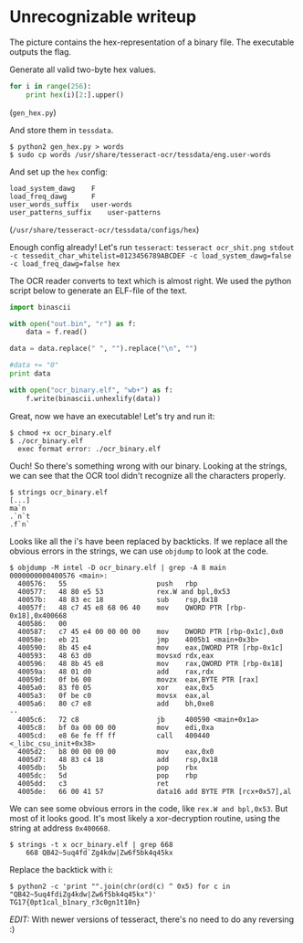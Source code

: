 # Unrecognizable writeup

The picture contains the hex-representation of a binary file. The executable outputs the flag. 

Generate all valid two-byte hex values.
```python
for i in range(256):
    print hex(i)[2:].upper()
```
(`gen_hex.py`)

And store them in `tessdata`.
```
$ python2 gen_hex.py > words
$ sudo cp words /usr/share/tesseract-ocr/tessdata/eng.user-words
```

And set up the `hex` config:
```
load_system_dawg	F
load_freq_dawg		F
user_words_suffix	user-words
user_patterns_suffix	user-patterns
```
(`/usr/share/tesseract-ocr/tessdata/configs/hex`)

Enough config already! Let's run `tesseract`:
`tesseract ocr_shit.png stdout -c tessedit_char_whitelist=0123456789ABCDEF -c load_system_dawg=false -c load_freq_dawg=false hex` 

The OCR reader converts to text which is almost right. We used the python script below to generate an ELF-file of the text. 

```python
import binascii

with open("out.bin", "r") as f:
    data = f.read()

data = data.replace(" ", "").replace("\n", "")

#data += "0"
print data

with open("ocr_binary.elf", "wb+") as f:
    f.write(binascii.unhexlify(data))
```


Great, now we have an executable! Let's try and run it:
```
$ chmod +x ocr_binary.elf
$ ./ocr_binary.elf 
  exec format error: ./ocr_binary.elf
```

Ouch! So there's something wrong with our binary. Looking at the strings, we can see that the OCR tool didn't recognize all the characters properly.

```
$ strings ocr_binary.elf
[...]
ma`n
.`n`t
.f`n`
```

Looks like all the i's have been replaced by backticks. If we replace all the obvious errors in the strings, we can use `objdump` to look at the code.
```
$ objdump -M intel -D ocr_binary.elf | grep -A 8 main
0000000000400576 <main>:
  400576:	55                   	push   rbp
  400577:	48 80 e5 53          	rex.W and bpl,0x53
  40057b:	48 83 ec 18          	sub    rsp,0x18
  40057f:	48 c7 45 e8 68 06 40 	mov    QWORD PTR [rbp-0x18],0x400668
  400586:	00
  400587:	c7 45 e4 00 00 00 00 	mov    DWORD PTR [rbp-0x1c],0x0
  40058e:	eb 21                	jmp    4005b1 <main+0x3b>
  400590:	8b 45 e4             	mov    eax,DWORD PTR [rbp-0x1c]
  400593:	48 63 d0             	movsxd rdx,eax
  400596:	48 8b 45 e8          	mov    rax,QWORD PTR [rbp-0x18]
  40059a:	48 01 d0             	add    rax,rdx
  40059d:	0f b6 00             	movzx  eax,BYTE PTR [rax]
  4005a0:	83 f0 05             	xor    eax,0x5
  4005a3:	0f be c0             	movsx  eax,al
  4005a6:	80 c7 e8             	add    bh,0xe8
--
  4005c6:	72 c8                	jb     400590 <main+0x1a>
  4005c8:	bf 0a 00 00 00       	mov    edi,0xa
  4005cd:	e8 6e fe ff ff       	call   400440 <_libc_csu_init+0x38>
  4005d2:	b8 00 00 00 00       	mov    eax,0x0
  4005d7:	48 83 c4 18          	add    rsp,0x18
  4005db:	5b                   	pop    rbx
  4005dc:	5d                   	pop    rbp
  4005dd:	c3                   	ret
  4005de:	66 00 41 57          	data16 add BYTE PTR [rcx+0x57],al
```

We can see some obvious errors in the code, like `rex.W and bpl,0x53`. But most of it looks good. It's most likely a xor-decryption routine, using the string at address `0x400668`.

```
$ strings -t x ocr_binary.elf | grep 668
    668 QB42~5uq4fd`Zg4kdw|Zw6f5bk4q45kx
```

Replace the backtick with i:
```
$ python2 -c 'print "".join(chr(ord(c) ^ 0x5) for c in "QB42~5uq4fdiZg4kdw|Zw6f5bk4q45kx")'
TG17{0pt1cal_b1nary_r3c0gn1t10n}
```

*EDIT:* With newer versions of tesseract, there's no need to do any reversing :)
